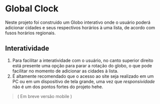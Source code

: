 # Global Clock
Neste projeto foi construido um Globo interativo onde o usuário poderá adicionar cidades e seus respectivos horários à uma lista, de acordo com fusos horários regionais.  
## Interatividade
1. Para facilitar a interatividade com o usuário, no canto superior direito está presente uma opção para parar a rotação do globo, o que pode facilitar no momento de adicionar as cidades à lista.
2. É altamente recomendado que o acesso ao site seja realizado em um PC ou em um dispositivo de tela grande, uma vez que _responsividade_ não é um dos pontos fortes do projeto hehe.
> ( Em breve versão mobile )
